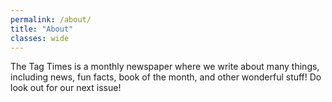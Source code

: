 ```yaml
---
permalink: /about/
title: "About"
classes: wide
---
```


The Tag Times is a monthly newspaper where we write about many things, including news, fun facts, book of the month, and other wonderful stuff! Do look out for our next issue!
